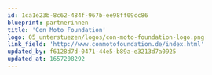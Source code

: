 ```yaml
---
id: 1ca1e23b-8c62-484f-967b-ee98ff09cc86
blueprint: partnerinnen
title: 'Con Moto Foundation'
logo: 05_unterstuezen/logos/con-moto-foundation-logo.png
link_field: 'http://www.conmotofoundation.de/index.html'
updated_by: f6128d7d-0471-44e5-b89a-e3213d7a0925
updated_at: 1657208292
---
```

